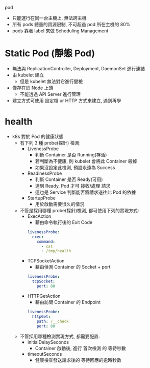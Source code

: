 

pod

- 只能運行在同一台主機上, 無法跨主機
- 所有 pods 總量的資源限制, 不可超過 pod 所在主機的 80%
- pods 靠著 label 來做 Scheduling Management


# Static Pod (靜態 Pod)

- 無法與 ReplicationController, Deployment, DaemonSet 進行連結
- 由 kubelet 建立
    - 但是 kubelet 無法對它進行健檢
- 僅存在於 Node 上頭
    - 不能透過 API Server 進行管理
- 建立方式可使用 設定檔 or HTTP 方式來建立, 遇到再學


# health

- k8s 對於 Pod 的健康狀態
    - 有下列 3 種 probe(探針) 檢測:
        - LivenessProbe
            - 判斷 Container 是否 Running(存活)
            - 若判斷為不健康, 則 kubelet 會將此 Container 殺掉
            - 如果沒設定此檢測, 預設永遠為 Success
        - ReadinessProbe
            - 判斷 Container 是否 Ready(可用)
            - 達到 Ready, Pod 才可 接收/處理 請求
            - 這也是 Service 判斷能否將請求送往此 Pod 的依據
        - StartupProbe
            - 用於啟動需要很久的情況
    - 不管是採用哪種 probe(探針)檢測, 都可使用下列的實現方式:
        - ExecAction
            - 藉由命令執行後的 Exit Code
            ```yaml
            livenessProbe:
              exec:
                command:
                  - cat
                  - /tmp/health
            ```
        - TCPSocketAction
            - 藉由偵測 Container 的 Socket + port
            ```yaml
            livenessProbe:
              tcpSocket:
                port: 80
            ```
        - HTTPGetAction
            - 藉由訪問 Container 的 Endpoint
            ```yaml
            livenessProbe:
              httpGet:
                path: /__check
                port: 80
            ```
    - 不管採用哪種檢測實現方式, 都需要配置:
        - initialDelaySeconds
            - Container 啟動後, 進行 首次檢測 的 等待秒數
        - timeoutSeconds
            - 健康檢查發送請求後的 等待回應的逾時秒數